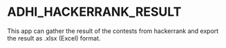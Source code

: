 # ADHI_HACKERRANK_RESULT
This app can gather the result of the contests from hackerrank and export the result as .xlsx (Excel) format. 
